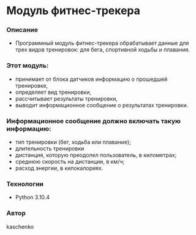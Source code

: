# Модуль фитнес-трекера
### Описание
- Программный модуль фитнес-трекера обрабатывает данные для трех видов тренировок: для бега, спортивной ходьбы и плавания.
### Этот модуль:
- принимает от блока датчиков информацию о прошедшей тренировке,
- определяет вид тренировки,
- рассчитывает результаты тренировки,
- выводит информационное сообщение о результатах тренировки.
### Информационное сообщение должно включать такую информацию:
- тип тренировки (бег, ходьба или плавание);
- длительность тренировки
- дистанция, которую преодолел пользователь, в километрах;
- среднюю скорость на дистанции, в км/ч;
- расход энергии, в килокалориях.
### Технологии
- Python 3.10.4
### Автор
kaschenko
